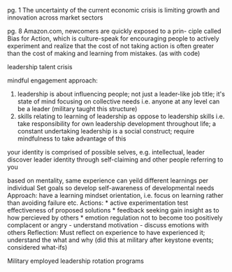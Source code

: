 <!-- SPDX-License-Identifier: zlib-acknowledgement -->
pg. 1
The uncertainty of the current economic crisis is limiting growth and innovation across market sectors

pg. 8
Amazon.com, newcomers are quickly exposed to a prin-
ciple called Bias for Action, which is culture-speak for
encouraging people to actively experiment and realize that
the cost of not taking action is often greater than the cost of
making and learning from mistakes.
(as with code)

leadership talent crisis

mindful engagement approach:
1. leadership is about influencing people; not just a leader-like job title; 
it's state of mind focusing on collective needs
   i.e. anyone at any level can be a leader
   (military taught this structure)
2. skills relating to learning of leadership as oppose to leadership skills
   i.e. take responsibility for own leadership development throughout life; a constant undertaking
   leadership is a social construct;
   require mindfulness to take advantage of this

your identity is comprised of possible selves, e.g. intellectual, leader
discover leader identity through self-claiming and other people referring to you

based on mentality, same experience can yeild different learnings per individual
Set goals so develop self-awareness of developmental needs
Approach: have a learning mindset orientation, i.e. focus on learning rather than avoiding failure etc.
Actions: 
         * active experimentation
           test effectiveness of proposed solutions
         * feedback seeking
           gain insight as to how percieved by others
         * emotion regulation
           not to become too positively complacent or angry
           - understand motivation
           - discuss emotions with others
Reflection: Must reflect on experience to have experienced it; understand the what and why
            (did this at military after keystone events; considered what-ifs)

Military employed leadership rotation programs
